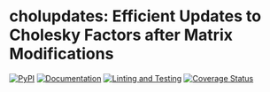 # cholupdates: Efficient Updates to Cholesky Factors after Matrix Modifications

[![PyPI](https://img.shields.io/pypi/v/cholupdates?label=PyPI&logo=pypi&logoColor=white)](https://pypi.org/project/cholupdates/)
[![Documentation](https://img.shields.io/readthedocs/cholupdates.svg?logo=read%20the%20docs&logoColor=white&label=Documentation)](https://cholupdates.readthedocs.io)
[![Linting and Testing](https://img.shields.io/github/workflow/status/marvinpfoertner/cholupdates/Linting%20and%20Testing?logo=github&logoColor=white&label=Linting%20and%20Testing)](https://github.com/marvinpfoertner/cholupdates/actions?query=workflow%3ALinting%20and%20Testing)
[![Coverage Status](https://img.shields.io/codecov/c/gh/marvinpfoertner/cholupdates/master?label=Coverage&logo=codecov&logoColor=white)](https://codecov.io/gh/marvinpfoertner/cholupdates/branch/main)
